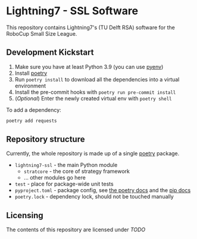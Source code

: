 # Lightning7 - SSL Software

This repository contains Lightning7's (TU Delft RSA) software for the RoboCup Small Size League.

## Development Kickstart

1. Make sure you have at least Python 3.9 (you can use [pyenv](https://github.com/pyenv/pyenv))
2. Install [poetry](https://python-poetry.org/docs/#installation)
3. Run `poetry install` to download all the dependencies into a virtual environment
4. Install the pre-commit hooks with `poetry run pre-commit install`
5. (*Optional*) Enter the newly created virtual env with `poetry shell`

To add a dependency:
```bash
poetry add requests
```

## Repository structure

Currently, the whole repository is made up of a single [poetry](https://python-poetry.org/) package.

 - `lightning7-ssl` - the main Python module
   - `stratcore` - the core of strategy framework
   - ... other modules go here
 - `test` - place for package-wide unit tests
 - `pyproject.toml` - package config, see [the poetry docs](https://python-poetry.org/docs/pyproject/) and the [pip docs](https://pip.pypa.io/en/stable/reference/build-system/pyproject-toml/)
 - `poetry.lock` - dependency lock, should not be touched manually

## Licensing

The contents of this repository are licensed under *TODO*
